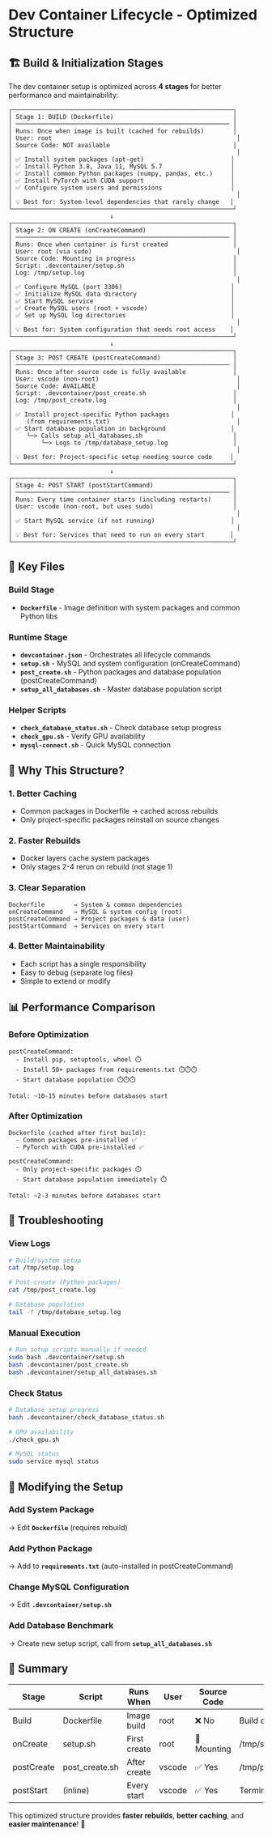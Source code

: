 # Dev Container Lifecycle - Optimized Structure

## 🏗️ Build & Initialization Stages

The dev container setup is optimized across **4 stages** for better performance and maintainability:

```
┌─────────────────────────────────────────────────────────────┐
│ Stage 1: BUILD (Dockerfile)                                 │
│ ─────────────────────────────────────────────────────────── │
│ Runs: Once when image is built (cached for rebuilds)        │
│ User: root                                                   │
│ Source Code: NOT available                                  │
│                                                              │
│ ✅ Install system packages (apt-get)                        │
│ ✅ Install Python 3.8, Java 11, MySQL 5.7                   │
│ ✅ Install common Python packages (numpy, pandas, etc.)     │
│ ✅ Install PyTorch with CUDA support                        │
│ ✅ Configure system users and permissions                   │
│                                                              │
│ 💡 Best for: System-level dependencies that rarely change   │
└─────────────────────────────────────────────────────────────┘
                            ↓
┌─────────────────────────────────────────────────────────────┐
│ Stage 2: ON CREATE (onCreateCommand)                        │
│ ─────────────────────────────────────────────────────────── │
│ Runs: Once when container is first created                  │
│ User: root (via sudo)                                        │
│ Source Code: Mounting in progress                           │
│ Script: .devcontainer/setup.sh                              │
│ Log: /tmp/setup.log                                         │
│                                                              │
│ ✅ Configure MySQL (port 3306)                              │
│ ✅ Initialize MySQL data directory                          │
│ ✅ Start MySQL service                                      │
│ ✅ Create MySQL users (root + vscode)                       │
│ ✅ Set up MySQL log directories                             │
│                                                              │
│ 💡 Best for: System configuration that needs root access    │
└─────────────────────────────────────────────────────────────┘
                            ↓
┌─────────────────────────────────────────────────────────────┐
│ Stage 3: POST CREATE (postCreateCommand)                    │
│ ─────────────────────────────────────────────────────────── │
│ Runs: Once after source code is fully available             │
│ User: vscode (non-root)                                      │
│ Source Code: AVAILABLE                                       │
│ Script: .devcontainer/post_create.sh                        │
│ Log: /tmp/post_create.log                                   │
│                                                              │
│ ✅ Install project-specific Python packages                 │
│    (from requirements.txt)                                   │
│ ✅ Start database population in background                  │
│    └─> Calls setup_all_databases.sh                         │
│        └─> Logs to /tmp/database_setup.log                  │
│                                                              │
│ 💡 Best for: Project-specific setup needing source code     │
└─────────────────────────────────────────────────────────────┘
                            ↓
┌─────────────────────────────────────────────────────────────┐
│ Stage 4: POST START (postStartCommand)                      │
│ ─────────────────────────────────────────────────────────── │
│ Runs: Every time container starts (including restarts)      │
│ User: vscode (non-root, but uses sudo)                      │
│                                                              │
│ ✅ Start MySQL service (if not running)                     │
│                                                              │
│ 💡 Best for: Services that need to run on every start       │
└─────────────────────────────────────────────────────────────┘
```

## 📁 Key Files

### Build Stage
- **`Dockerfile`** - Image definition with system packages and common Python libs

### Runtime Stage
- **`devcontainer.json`** - Orchestrates all lifecycle commands
- **`setup.sh`** - MySQL and system configuration (onCreateCommand)
- **`post_create.sh`** - Python packages and database population (postCreateCommand)
- **`setup_all_databases.sh`** - Master database population script

### Helper Scripts
- **`check_database_status.sh`** - Check database setup progress
- **`check_gpu.sh`** - Verify GPU availability
- **`mysql-connect.sh`** - Quick MySQL connection

## 🎯 Why This Structure?

### 1. **Better Caching**
- Common packages in Dockerfile → cached across rebuilds
- Only project-specific packages reinstall on source changes

### 2. **Faster Rebuilds**
- Docker layers cache system packages
- Only stages 2-4 rerun on rebuild (not stage 1)

### 3. **Clear Separation**
```
Dockerfile        → System & common dependencies
onCreateCommand   → MySQL & system config (root)
postCreateCommand → Project packages & data (user)
postStartCommand  → Services on every start
```

### 4. **Better Maintainability**
- Each script has a single responsibility
- Easy to debug (separate log files)
- Simple to extend or modify

## 📊 Performance Comparison

### Before Optimization
```
postCreateCommand: 
  - Install pip, setuptools, wheel ⏱️
  - Install 50+ packages from requirements.txt ⏱️⏱️⏱️
  - Start database population ⏱️⏱️⏱️
  
Total: ~10-15 minutes before databases start
```

### After Optimization
```
Dockerfile (cached after first build):
  - Common packages pre-installed ✅
  - PyTorch with CUDA pre-installed ✅
  
postCreateCommand:
  - Only project-specific packages ⏱️
  - Start database population immediately ⏱️
  
Total: ~2-3 minutes before databases start
```

## 🔧 Troubleshooting

### View Logs
```bash
# Build/system setup
cat /tmp/setup.log

# Post-create (Python packages)
cat /tmp/post_create.log

# Database population
tail -f /tmp/database_setup.log
```

### Manual Execution
```bash
# Run setup scripts manually if needed
sudo bash .devcontainer/setup.sh
bash .devcontainer/post_create.sh
bash .devcontainer/setup_all_databases.sh
```

### Check Status
```bash
# Database setup progress
bash .devcontainer/check_database_status.sh

# GPU availability
./check_gpu.sh

# MySQL status
sudo service mysql status
```

## 🚀 Modifying the Setup

### Add System Package
→ Edit **`Dockerfile`** (requires rebuild)

### Add Python Package
→ Add to **`requirements.txt`** (auto-installed in postCreateCommand)

### Change MySQL Configuration
→ Edit **`.devcontainer/setup.sh`**

### Add Database Benchmark
→ Create new setup script, call from **`setup_all_databases.sh`**

## 📝 Summary

| Stage | Script | Runs When | User | Source Code | Log |
|-------|--------|-----------|------|-------------|-----|
| Build | Dockerfile | Image build | root | ❌ No | Build output |
| onCreate | setup.sh | First create | root | 🔄 Mounting | /tmp/setup.log |
| postCreate | post_create.sh | After create | vscode | ✅ Yes | /tmp/post_create.log |
| postStart | (inline) | Every start | vscode | ✅ Yes | Terminal |

This optimized structure provides **faster rebuilds**, **better caching**, and **easier maintenance**! 🎉


